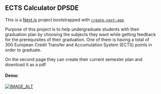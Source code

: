 ## ECTS Calculator DPSDE

This is a [Next.js](https://nextjs.org/) project bootstrapped with [`create-next-app`](https://github.com/vercel/next.js/tree/canary/packages/create-next-app).

Purpose of this project is to help undergraduate students with their graduation plan by choosing the subjects they want while getting feedback for the prerequisites of their graduation. One of them is having a total of 300 European Credit Transfer and Accumulation System (ECTS) points in order to graduate.

On the second page they can create their current semester plan and download it as a pdf 


#### Demo:
[![IMAGE_ALT](https://img.youtube.com/vi/7kCKbQSDQQ4/0.jpg)](https://youtu.be/7kCKbQSDQQ4)

